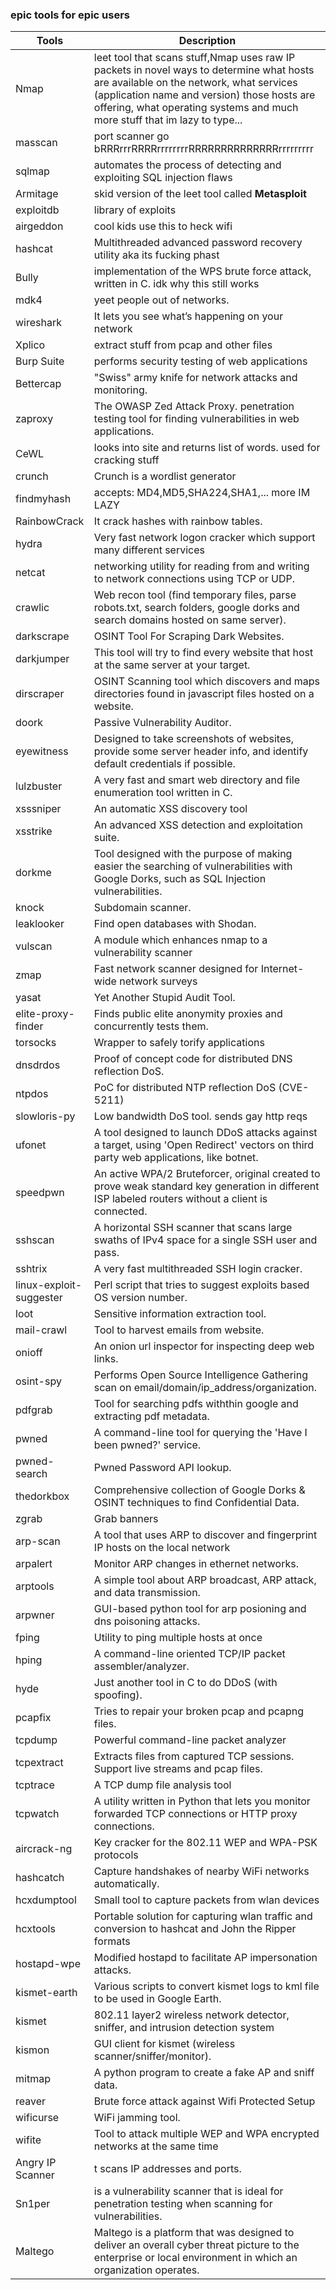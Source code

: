 
### epic tools for epic users


| Tools | Description |
| ----------- | ----------- |
| Nmap | leet tool that scans stuff,Nmap uses raw IP packets in novel ways to determine what hosts are available on the network, what services (application name and version) those hosts are offering, what operating systems and much more stuff that im lazy to type... |
| masscan | port scanner go bRRRrrrRRRRrrrrrrrrRRRRRRRRRRRRRRrrrrrrrrr |
| sqlmap | automates the process of detecting and exploiting SQL injection flaws |
| Armitage | skid version of the leet tool called **Metasploit** |
| exploitdb | library of exploits |
| airgeddon | cool kids use this to heck wifi |
| hashcat | Multithreaded advanced password recovery utility aka its fucking phast |
| Bully | implementation of the WPS brute force attack, written in C. idk why this still works |
| mdk4 | yeet people out of networks. |
| wireshark | It lets you see what’s happening on your network |
| Xplico | extract stuff from pcap and other files |
| Burp Suite  | performs security testing of web applications |
| Bettercap | "Swiss" army knife for network attacks and monitoring. |
| zaproxy | The OWASP Zed Attack Proxy. penetration testing tool for finding vulnerabilities in web applications. |
| CeWL | looks into site and returns list of words. used for cracking stuff |
| crunch | Crunch is a wordlist generator |
| findmyhash | accepts: MD4,MD5,SHA224,SHA1,... more IM LAZY |
| RainbowCrack | It crack hashes with rainbow tables. |
| hydra | Very fast network logon cracker which support many different services |
| netcat | networking utility for reading from and writing to network connections using TCP or UDP. |
| crawlic | Web recon tool (find temporary files, parse robots.txt, search folders, google dorks and search domains hosted on same server). |
| darkscrape | OSINT Tool For Scraping Dark Websites.  |
| darkjumper | This tool will try to find every website that host at the same server at your target.	 |
| dirscraper | OSINT Scanning tool which discovers and maps directories found in javascript files hosted on a website.	 |
| doork | Passive Vulnerability Auditor. |
| eyewitness | Designed to take screenshots of websites, provide some server header info, and identify default credentials if possible.	 |
| lulzbuster | A very fast and smart web directory and file enumeration tool written in C.	 |
| xsssniper | An automatic XSS discovery tool |
| xsstrike | An advanced XSS detection and exploitation suite.	 |
| dorkme | Tool designed with the purpose of making easier the searching of vulnerabilities with Google Dorks, such as SQL Injection vulnerabilities. |
| knock | Subdomain scanner. |
| leaklooker | Find open databases with Shodan.	 |
| vulscan | A module which enhances nmap to a vulnerability scanner	 |
| zmap | Fast network scanner designed for Internet-wide network surveys |
| yasat | Yet Another Stupid Audit Tool. |
| elite-proxy-finder | Finds public elite anonymity proxies and concurrently tests them. |
| torsocks | Wrapper to safely torify applications |
| dnsdrdos | Proof of concept code for distributed DNS reflection DoS. |
| ntpdos | PoC for distributed NTP reflection DoS (CVE-5211) |
| slowloris-py | Low bandwidth DoS tool. sends gay http reqs |
| ufonet | A tool designed to launch DDoS attacks against a target, using 'Open Redirect' vectors on third party web applications, like botnet. |
| speedpwn | An active WPA/2 Bruteforcer, original created to prove weak standard key generation in different ISP labeled routers without a client is connected.	 |
| sshscan | A horizontal SSH scanner that scans large swaths of IPv4 space for a single SSH user and pass. |
| sshtrix | A very fast multithreaded SSH login cracker. |
| linux-exploit-suggester | Perl script that tries to suggest exploits based OS version number. |
| loot | Sensitive information extraction tool. |
| mail-crawl | Tool to harvest emails from website. |
| onioff | An onion url inspector for inspecting deep web links. |
| osint-spy | Performs Open Source Intelligence Gathering scan on email/domain/ip_address/organization. |
| pdfgrab | Tool for searching pdfs withthin google and extracting pdf metadata. |
| pwned | A command-line tool for querying the 'Have I been pwned?' service. |
| pwned-search | Pwned Password API lookup. |
| thedorkbox | Comprehensive collection of Google Dorks & OSINT techniques to find Confidential Data. |
| zgrab | Grab banners |
| arp-scan | A tool that uses ARP to discover and fingerprint IP hosts on the local network |
| arpalert | Monitor ARP changes in ethernet networks. |
| arptools | A simple tool about ARP broadcast, ARP attack, and data transmission. |
| arpwner | GUI-based python tool for arp posioning and dns poisoning attacks. |
| fping | Utility to ping multiple hosts at once |
| hping	 | A command-line oriented TCP/IP packet assembler/analyzer. |
| hyde | Just another tool in C to do DDoS (with spoofing). |
| pcapfix | Tries to repair your broken pcap and pcapng files. |
| tcpdump | Powerful command-line packet analyzer	 |
| tcpextract | Extracts files from captured TCP sessions. Support live streams and pcap files. |
| tcptrace | A TCP dump file analysis tool	 |
| tcpwatch | A utility written in Python that lets you monitor forwarded TCP connections or HTTP proxy connections.	 |
| aircrack-ng | Key cracker for the 802.11 WEP and WPA-PSK protocols |
| hashcatch | Capture handshakes of nearby WiFi networks automatically.	 |
| hcxdumptool | Small tool to capture packets from wlan devices	 |
| hcxtools | Portable solution for capturing wlan traffic and conversion to hashcat and John the Ripper formats	 |
| hostapd-wpe | Modified hostapd to facilitate AP impersonation attacks. |
| kismet-earth | Various scripts to convert kismet logs to kml file to be used in Google Earth. |
| kismet | 802.11 layer2 wireless network detector, sniffer, and intrusion detection system	 |
| kismon | GUI client for kismet (wireless scanner/sniffer/monitor). |
| mitmap | A python program to create a fake AP and sniff data. |
| reaver | Brute force attack against Wifi Protected Setup |
| wificurse | WiFi jamming tool. |
| wifite | Tool to attack multiple WEP and WPA encrypted networks at the same time |
| Angry IP Scanner | t scans IP addresses and ports. |
| Sn1per | is a vulnerability scanner that is ideal for penetration testing when scanning for vulnerabilities. |
| Maltego | Maltego is a platform that was designed to deliver an overall cyber threat picture to the enterprise or local environment in which an organization operates. |
